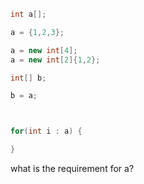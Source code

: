 


```java
int a[];

a = {1,2,3};

a = new int[4];
a = new int[2]{1,2};

int[] b;

b = a;



for(int i : a) {

} 

```



what is the requirement for a?
